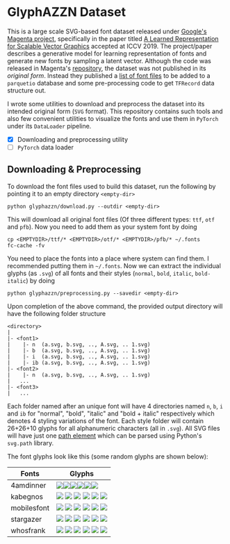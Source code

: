 # GlyphAZZN Dataset

This is a large scale SVG-based font dataset released under [Google's Magenta project](https://magenta.tensorflow.org/), specifically in the paper titled [A Learned Representation for Scalable Vector Graphics](https://openaccess.thecvf.com/content_ICCV_2019/papers/Lopes_A_Learned_Representation_for_Scalable_Vector_Graphics_ICCV_2019_paper.pdf) accepted at ICCV 2019. The project/paper describes a generative model for learning representation of fonts and generate new fonts by sampling a latent vector. Although the code was released in Magenta's [repository](https://github.com/magenta/magenta/tree/master/magenta/models/svg_vae), the dataset was not published in its _original form_. Instead they published a [list of font files](https://storage.googleapis.com/magentadata/models/svg_vae/glyphazzn_urls.txt) to be added to a `parquetio` database and some pre-processing code to get `TFRecord` data structure out.

I wrote some utilities to download and preprocess the dataset into its intended original form (`SVG` format). This repository contains such tools and also few convenient utilities to visualize the fonts and use them in `PyTorch` under its `DataLoader` pipeline.

- [X] Downloading and preprocessing utility
- [ ] `PyTorch` data loader

## Downloading & Preprocessing

To download the font files used to build this dataset, run the following by pointing it to an empty directory `<empty-dir>`
```
python glyphazzn/download.py --outdir <empty-dir>
```

This will download all original font files (Of three different types: `ttf`, `otf` and `pfb`). Now you need to add them as your system font by doing

```
cp <EMPTYDIR>/ttf/* <EMPTYDIR>/otf/* <EMPTYDIR>/pfb/* ~/.fonts
fc-cache -fv
```

You need to place the fonts into a place where system can find them. I recommended putting them in `~/.fonts`. Now we can extract the individual glyphs (as `.svg`) of all fonts and their styles (`normal`, `bold`, `italic`, `bold-italic`) by doing

```
python glyphazzn/preprocessing.py --savedir <empty-dir>
```

Upon completion of the above command, the provided output directory will have the following folder structure

```
<directory>
|
|- <font1>
|    |- n  (a.svg, b.svg, .., A.svg, .. 1.svg)
|    |- b  (a.svg, b.svg, .., A.svg, .. 1.svg)
|    |- i  (a.svg, b.svg, .., A.svg, .. 1.svg)
|    |- ib (a.svg, b.svg, .., A.svg, .. 1.svg)
|- <font2>
|    |- n  (a.svg, b.svg, .., A.svg, .. 1.svg)
|   ...
|- <font3>
|   ...
```

Each folder named after an unique font will have 4 directories named `n`, `b`, `i` and `ib` for "normal", "bold", "italic" and "bold + italic" respectively which denotes 4 styling variations of the font. Each style folder will contain 26+26+10 glyphs for all alphanumeric characters (all in `.svg`). All SVG files will have just one [path element](https://www.w3schools.com/graphics/svg_path.asp) which can be parsed using Python's `svg.path` library.

The font glyphs look like this (some random glyphs are shown below):

| Fonts       | Glyphs                                                       |
| ----------- | ------------------------------------------------------------ |
| 4amdinner   | ![](./resources/4amdinner/0.svg)![](./resources/4amdinner/1.svg)![](./resources/4amdinner/A.svg)![](./resources/4amdinner/B.svg)![](./resources/4amdinner/a.svg)![](./resources/4amdinner/b.svg) |
| kabegnos    | ![](./resources/kabegnos/a.svg) ![](./resources/kabegnos/b.svg) ![](./resources/kabegnos/c.svg) ![](./resources/kabegnos/d.svg) ![](./resources/kabegnos/e.svg) ![](./resources/kabegnos/f.svg) |
| mobilesfont | ![](./resources/mobilesfont/0.svg) ![](./resources/mobilesfont/1.svg) ![](./resources/mobilesfont/a.svg) ![](./resources/mobilesfont/A.svg) ![](./resources/mobilesfont/b.svg) ![](./resources/mobilesfont/B.svg) |
| stargazer   | ![](./resources/stargazer/a.svg) ![](./resources/stargazer/b.svg) ![](./resources/stargazer/C.svg) ![](./resources/stargazer/D.svg) ![](./resources/stargazer/E.svg) ![](./resources/stargazer/f.svg) |
| whosfrank   | ![](./resources/whosfrank/A.svg) ![](./resources/whosfrank/b.svg) ![](./resources/whosfrank/C.svg) ![](./resources/whosfrank/d.svg) ![](./resources/whosfrank/K.svg) ![](./resources/whosfrank/W.svg) |